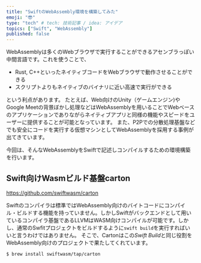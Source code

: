 ```yaml
---
title: "SwiftのWebAssembly環境を構築してみた"
emoji: "😎"
type: "tech" # tech: 技術記事 / idea: アイデア
topics: ["Swift", "WebAssembly"]
published: false
---
```


WebAssemblyは多くのWebブラウザで実行することができるアセンブラっぽい中間言語です。これを使うことで、

- Rust, C++といったネイティブコードをWebブラウザで動作させることができる
- スクリプトよりもネイティブのバイナリに近い高速で実行ができる

という利点があります。
たとえば、Web向けのUnity（ゲームエンジン)やGoogle Meetの背景ぼかし処理などはWebAssemblyを用いることでWebベースのアプリケーションでありながらネイティブアプリと同様の機能やスピードをユーザーに提供することが可能となっています。
また、P2Pでの分散処理基盤などでも安全にコードを実行する仮想マシンとしてWebAssemblyを採用する事例が出てきています。

今回は、そんなWebAssemblyをSwiftで記述しコンパイルするための環境構築を行います。




## Swift向けWasmビルド基盤carton

https://github.com/swiftwasm/carton

Swiftのコンパイラは標準ではWebAssembly向けのバイトコードにコンパイル・ビルドする機能を持っていません。しかしSwiftがバックエンドとして用いているコンパイラ基盤であるLLVMはWASM向けコンパイルが可能です。しかし、通常のSwfitプロジェクトをビルドするように`swift build`を実行すればいいと言うわけではありません。
そこで、Cartonはこの*Swift Build*と同じ役割をWebAssembly向けのプロジェクトで果たしてくれています。

```shell
$ brew install swiftwasm/tap/carton
```
